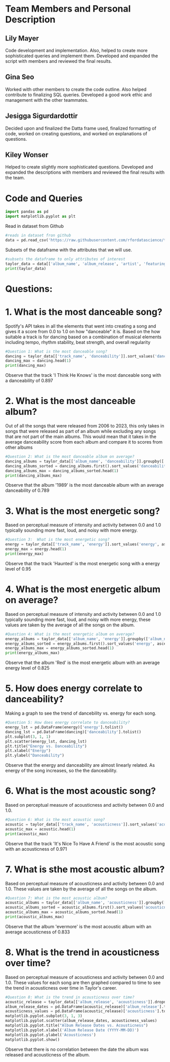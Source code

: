 # Team Members and Personal Description


## Lily Mayer
Code development and implementation. Also, helped to create more sophisticated queries and implement them. Developed and expanded the script with members and reviewed the final results. 


## Gina Seo
Worked with other members to create the code outline. Also helped contribute to finalizing SQL queries. Developed a good work ethic and management with the other teammates.


## Jesigga Sigurdardottir 
Decided upon and finalized the Datta frame used, finalized formatting of code, worked on creating questions, and worked on explanations of questions.  

## Kiley Wonser
Helped to create slightly more sophisticated questions. Developed and expanded the descriptions with members and reviewed the final results with the team.


# Code and Queries 


```python
import pandas as pd
import matplotlib.pyplot as plt
```


Read in dataset from Github
```python
#reads in dataset fron github
data = pd.read_csv('https://raw.githubusercontent.com/rfordatascience/tidytuesday/master/data/2023/2023-10-17/taylor_all_songs.csv')
```


Subsets of the dataframe with the attributes that we will use.
```python
#subsets the dataframe to only attributes of interest
taylor_data = data[['album_name', 'album_release', 'artist', 'featuring', 'track_name', 'danceability', 'energy', 'acousticness']]
print(taylor_data)
```


# Questions:
# 1. What is the most danceable song?
 Spotify's API takes in all the elements that went into creating a song and gives it a score from 0.0 to 1.0 on how "danceable" it is. Based on the how suitable a track is for dancing based on a combination of musical elements including tempo, rhythm stability, beat strength, and overall regularity

 ```python
#Question 1: What is the most danceable song?
dancing = taylor_data[['track_name', 'danceability']].sort_values('danceability', ascending=False)
dancing_max = dancing.head(1)
print(dancing_max)
```
Observe that the track 'I Think He Knows' is the most danceable song with a danceability of 0.897


# 2. What is the most danceable album? 
 Out of all the songs that were released from 2006 to 2023, this only takes in songs that were released as part of an album while excluding any songs that are not part of the main albums. This would mean that it takes in the average danceability score from each album and compare it to scores from other albums

 ```python
#Question 2: What is the most danceable album on average?
dancing_albums = taylor_data[['album_name', 'danceability']].groupby(['album_name'])
dancing_albums_sorted = dancing_albums.first().sort_values('danceability', ascending=False)
dancing_albums_max = dancing_albums_sorted.head(1)
print(dancing_albums_max)
```
Observe that the album '1989' is the most danceable album with an average danceability of 0.789


# 3. What is the most energetic song?
Based on perceptual measure of intensity and activity between 0.0 and 1.0 typically sounding more fast, loud, and noisy with more energy.

```python
#Question 3:  What is the most energetic song?
energy = taylor_data[['track_name', 'energy']].sort_values('energy', ascending=False)
energy_max = energy.head(1)
print(energy_max)
```
Observe that the track 'Haunted' is the most energetic song with a energy level of 0.95


# 4. What is the most energetic album on average?
Based on perceptual measure of intensity and activity between 0.0 and 1.0 typically sounding more fast, loud, and noisy with more energy, these values are taken by the average of all the songs on the album.

```python
#Question 4: What is the most energetic album on average?
energy_albums = taylor_data[['album_name', 'energy']].groupby(['album_name'])
energy_albums_sorted = energy_albums.first().sort_values('energy', ascending=False)
energy_albums_max = energy_albums_sorted.head(1)
print(energy_albums_max)
```
Observe that the album 'Red' is the most energetic album with an average energy level of 0.825


# 5. How does energy correlate to danceability?
Making a graph to see the trend of dancebility vs. energy for each song.

```python
#Question 5: How does energy correlate to danceability?
energy_lst = pd.DataFrame(energy)['energy'].tolist()
dancing_lst = pd.DataFrame(dancing)['danceability'].tolist()
plt.subplot(3, 1, 1)
plt.scatter(energy_lst, dancing_lst)
plt.title("Energy vs. Danceability")
plt.xlabel("Energy")
plt.ylabel("Danceability")
```
Observe that the energy and danceability are almost linearly related. As energy of the song increases, so the the danceability.


# 6. What is the most acoustic song?
Based on perceptual measure of acousticness and activity between 0.0 and 1.0.

```python
#Question 6: What is the most acoustic song?
acoustic = taylor_data[['track_name', 'acousticness']].sort_values('acousticness', ascending=False)
acoustic_max = acoustic.head(1)
print(acoustic_max)
```
Observe that the track 'It's Nice To Have A Friend' is the most acoustic song with an acousticness of 0.971


# 7. What is sthe most acoustic album?
Based on perceptual measure of acousticness and activity between 0.0 and 1.0. These values are taken by the average of all the songs on the album.

```python
#Question 7: What is the most acoustic album?
acoustic_albums = taylor_data[['album_name', 'acousticness']].groupby(['album_name'])
acoustic_albums_sorted = acoustic_albums.first().sort_values('acousticness', ascending=False)
acoustic_albums_max = acoustic_albums_sorted.head(1)
print(acoustic_albums_max)
```
Observe that the album 'evermore' is the most acoustic album with an average acousticness of 0.833


# 8. What is the trend in acousticness over time?
Based on perceptual measure of acousticness and activity between 0.0 and 1.0. These values for each song are then graphed compared to time to see the trend in acousticness over time in Taylor's career.

```python
#Question 8: What is the trend in acousticness over time?
acoustic_release = taylor_data[['album_release', 'acousticness']].dropna().sort_values('album_release', ascending=True)
album_release_dates = pd.DataFrame(acoustic_release)['album_release'].tolist()
acousticness_values = pd.DataFrame(acoustic_release)['acousticness'].tolist()
matplotlib.pyplot.subplot(3, 1, 3)
matplotlib.pyplot.scatter(album_release_dates, acousticness_values)
matplotlib.pyplot.title("Album Release Dates vs. Acousticness")
matplotlib.pyplot.xlabel('Album Release Date (YYYY-MM-DD)')
matplotlib.pyplot.ylabel('Acousticness')
matplotlib.pyplot.show()
```
Observe that there is no correlation between the date the album was released and acousticness of the album.

